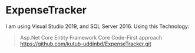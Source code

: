 # ExpenseTracker
I am using Visual Studio 2019, and SQL Server 2016.
Using this Technology:
  >Asp.Net Core
  >Entity Framework Core
  >Code-First approach
https://github.com/kutub-uddinbd/ExpenseTracker.git
